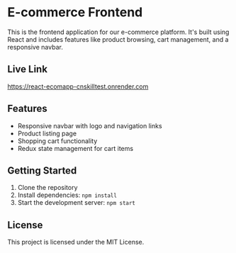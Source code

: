 # E-commerce Frontend

This is the frontend application for our e-commerce platform. It's built using React and includes features like product browsing, cart management, and a responsive navbar.

## Live Link
https://react-ecomapp-cnskilltest.onrender.com 

## Features

- Responsive navbar with logo and navigation links
- Product listing page
- Shopping cart functionality
- Redux state management for cart items

## Getting Started

1. Clone the repository
2. Install dependencies: `npm install`
3. Start the development server: `npm start`

## License

This project is licensed under the MIT License.
